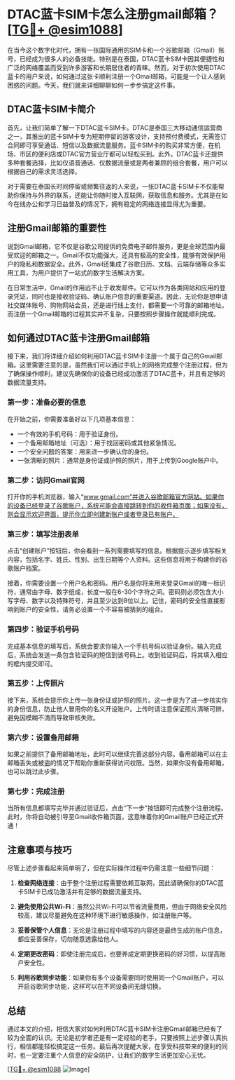 # DTAC蓝卡SIM卡怎么注册gmail邮箱？[[TG💪+ @esim1088](https://t.me/s/esim1088)]

在当今这个数字化时代，拥有一张国际通用的SIM卡和一个谷歌邮箱（Gmail）账号，已经成为很多人的必备技能。特别是在泰国，DTAC蓝卡SIM卡因其便捷性和广泛的网络覆盖而受到许多游客和长期居住者的青睐。然而，对于初次使用DTAC蓝卡的用户来说，如何通过这张卡顺利注册一个Gmail邮箱，可能是一个让人感到困惑的问题。今天，我们就来详细聊聊如何一步步搞定这件事。

## DTAC蓝卡SIM卡简介

首先，让我们简单了解一下DTAC蓝卡SIM卡。DTAC是泰国三大移动通信运营商之一，其推出的蓝卡SIM卡专为短期停留的游客设计，支持预付费模式，无需签订合同即可享受通话、短信以及数据流量服务。蓝卡SIM卡的购买非常方便，在机场、市区的便利店或DTAC官方营业厅都可以轻松买到。此外，DTAC蓝卡还提供多种套餐选择，比如仅语音通话、仅数据流量或是两者兼顾的组合套餐，用户可以根据自己的需求灵活选择。

对于需要在泰国长时间停留或频繁往返的人来说，一张DTAC蓝卡SIM卡不仅能帮助你保持与外界的联系，还能让你随时接入互联网，获取信息和服务。尤其是在如今在线办公和学习日益普及的情况下，拥有稳定的网络连接显得尤为重要。

## 注册Gmail邮箱的重要性

说到Gmail邮箱，它不仅是谷歌公司提供的免费电子邮件服务，更是全球范围内最受欢迎的邮箱之一。Gmail不仅功能强大，还具有极高的安全性，能够有效保护用户的隐私和数据安全。此外，Gmail还集成了谷歌日历、文档、云端存储等众多实用工具，为用户提供了一站式的数字生活解决方案。

在日常生活中，Gmail的作用远不止于收发邮件。它可以作为各类网站和应用的登录凭证，同时也是接收验证码、确认账户信息的重要渠道。因此，无论你是想申请社交媒体账号、购物网站会员，还是进行线上支付，都需要一个可靠的邮箱地址。而注册一个Gmail邮箱的过程其实并不复杂，只要按照步骤操作就能顺利完成。

## 如何通过DTAC蓝卡注册Gmail邮箱

接下来，我们将详细介绍如何利用DTAC蓝卡SIM卡注册一个属于自己的Gmail邮箱。这里需要注意的是，虽然我们可以通过手机上的网络完成整个注册过程，但为了确保操作顺利，建议先确保你的设备已经成功激活了DTAC蓝卡，并且有足够的数据流量支持。

### 第一步：准备必要的信息

在开始之前，你需要准备好以下几项基本信息：
- 一个有效的手机号码：用于验证身份。
- 一个备用邮箱地址（可选）：用于找回密码或其他紧急情况。
- 一个安全问题的答案：用来进一步确认你的身份。
- 一张清晰的照片：通常是身份证或护照的照片，用于上传到Google账户中。

### 第二步：访问Gmail官网

打开你的手机浏览器，输入“www.gmail.com”并进入谷歌邮箱官方网站。如果你的设备已经登录了谷歌账户，系统可能会直接跳转到你的收件箱页面；如果没有，则会显示欢迎界面，提示你立即创建新账户或者登录已有账户。

### 第三步：填写注册表单

点击“创建账户”按钮后，你会看到一系列需要填写的信息。根据提示逐步填写相关内容，包括名字、姓氏、性别、出生日期等个人资料。这些信息将用于构建你的谷歌账户档案。

接着，你需要设置一个用户名和密码。用户名是你将来用来登录Gmail的唯一标识符，通常由字母、数字组成，长度一般在6-30个字符之间。密码则必须包含大小写字母、数字以及特殊符号，并且至少达到8位以上。记住，密码的安全性直接影响到账户的安全性，请务必设置一个不容易被猜到的组合。

### 第四步：验证手机号码

完成基本信息的填写后，系统会要求你输入一个手机号码以验证身份。输入完成后，系统会发送一条包含验证码的短信到该号码上。收到验证码后，将其填入相应的框内提交即可。

### 第五步：上传照片

接下来，系统会提示你上传一张身份证或护照的照片。这一步是为了进一步核实你的身份信息，防止他人冒用你的名义开设账户。上传时请注意保证照片清晰可辨，避免因模糊不清而导致审核失败。

### 第六步：设置备用邮箱

如果之前提供了备用邮箱地址，此时可以继续完善这部分内容。备用邮箱可以在主邮箱丢失或被盗的情况下帮助你重新获得访问权限。当然，如果你没有备用邮箱，也可以跳过此步骤。

### 第七步：完成注册

当所有信息都填写完毕并通过验证后，点击“下一步”按钮即可完成整个注册流程。此时，你将自动被引导至Gmail收件箱页面，这意味着你的Gmail账户已经正式开通！

## 注意事项与技巧

尽管上述步骤看起来简单明了，但在实际操作过程中仍需注意一些细节问题：

1. **检查网络连接**：由于整个注册过程需要依赖互联网，因此请确保你的DTAC蓝卡SIM卡已成功激活并有足够的数据流量支持。
   
2. **避免使用公共Wi-Fi**：虽然公共Wi-Fi可以节省流量费用，但由于网络安全风险较高，建议尽量避免在这种环境下进行敏感操作，如注册账户等。

3. **妥善保管个人信息**：无论是注册过程中填写的内容还是最终生成的账户信息，都应妥善保存，切勿随意透露给他人。

4. **定期更改密码**：即使注册完成后，也要养成定期更换密码的好习惯，以提高账户安全性。

5. **利用谷歌同步功能**：如果你有多个设备需要同时使用同一个Gmail账户，可以开启谷歌同步功能，这样可以在不同设备间无缝切换。

## 总结

通过本文的介绍，相信大家对如何利用DTAC蓝卡SIM卡注册Gmail邮箱已经有了较为全面的认识。无论是初学者还是有一定经验的老手，只要按照上述步骤认真执行，相信都能轻松搞定这一任务。最后再次提醒大家，在享受科技带来的便利的同时，也一定要注重个人信息的安全防护，让我们的数字生活更加安心无忧。

[[TG💪+ @esim1088](https://t.me/s/esim1088) ![Image](https://i.postimg.cc/4NQfJmqS/Snipaste-2025-05-13-00-14-12.png)]